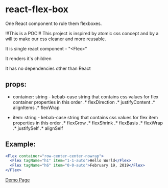 # react-flex-box
One React component to rule them flexboxes.

!!!This is a POC!!!
This project is inspired by atomic css concept and by a will to make our css cleaner and more reusable.

It is single react component - "\<Flex\>"

It renders it`s children

It has no dependencies other than React


## props: 
* container: string - kebab-case string that contains css values for flex container properties in this order
.* flexDirection
.* justifyContent
.* alignItems
.* flexWrap

* item: string - kebab-case string that contains css values for flex item properties in this order
.* flexGrow
.* flexShrink
.* flexBasis
.* flexWrap
.* justifySelf
.* alignSelf

## Example:
```jsx
<Flex container="row-center-center-nowrap">
  <Flex tagName="h1" item="1-1-auto">Hello World</Flex>
  <Flex tagName="h6" item="0-0-auto">February 19, 2019</Flex>
</Flex>
```
[Demo Page](https://skripatch.github.io/react-flex-box/build/)

